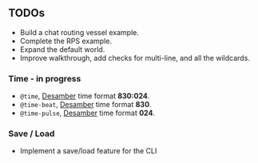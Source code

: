 ## TODOs

-   Build a chat routing vessel example.
-   Complete the RPS example.
-   Expand the default world.
-   Improve walkthrough, add checks for multi-line, and all the wildcards.

### Time - in progress

-   `@time`, [Desamber](https://wiki.xxiivv.com/Desamber) time format **830:024**.
-   `@time-beat`, [Desamber](https://wiki.xxiivv.com/Desamber) time format **830**.
-   `@time-pulse`, [Desamber](https://wiki.xxiivv.com/Desamber) time format **024**.

### Save / Load

-   Implement a save/load feature for the CLI
